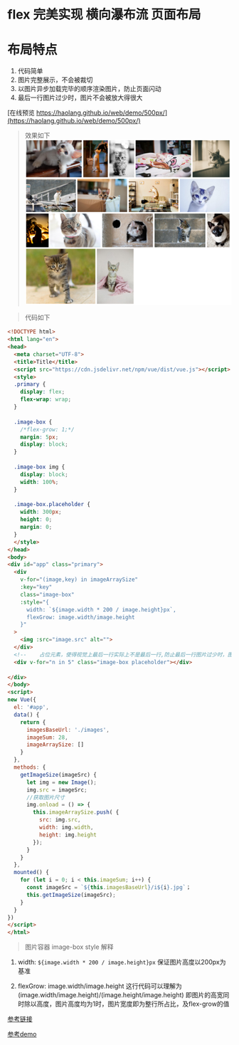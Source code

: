 # flex 完美实现 横向瀑布流 页面布局

# 布局特点
1. 代码简单
2. 图片完整展示，不会被裁切
3. 以图片异步加载完毕的顺序渲染图片，防止页面闪动
4. 最后一行图片过少时，图片不会被放大得很大


[在线预览 https://haolang.github.io/web/demo/500px/](https://haolang.github.io/web/demo/500px/)

> 效果如下
![展示效果](.README_images/a08295db.png)

> 代码如下

```html 
<!DOCTYPE html>
<html lang="en">
<head>
  <meta charset="UTF-8">
  <title>Title</title>
  <script src="https://cdn.jsdelivr.net/npm/vue/dist/vue.js"></script>
  <style>
  .primary {
    display: flex;
    flex-wrap: wrap;
  }

  .image-box {
    /*flex-grow: 1;*/
    margin: 5px;
    display: block;
  }

  .image-box img {
    display: block;
    width: 100%;
  }

  .image-box.placeholder {
    width: 300px;
    height: 0;
    margin: 0;
  }
  </style>
</head>
<body>
<div id="app" class="primary">
  <div
    v-for="(image,key) in imageArraySize"
    :key="key"
    class="image-box"
    :style="{
      width: `${image.width * 200 / image.height}px`,
      flexGrow: image.width/image.height
    }"
  >
    <img :src="image.src" alt="">
  </div>
  <!--    占位元素，使得视觉上最后一行实际上不是最后一行,防止最后一行图片过少时，图片被放大过大-->
  <div v-for="n in 5" class="image-box placeholder"></div>

</div>
</body>
<script>
new Vue({
  el: '#app',
  data() {
    return {
      imagesBaseUrl: './images',
      imageSum: 28,
      imageArraySize: []
    }
  },
  methods: {
    getImageSize(imageSrc) {
      let img = new Image();
      img.src = imageSrc;
      //获取图片尺寸
      img.onload = () => {
        this.imageArraySize.push( {
          src: img.src,
          width: img.width,
          height: img.height
        });
      }
    }
  },
  mounted() {
    for (let i = 0; i < this.imageSum; i++) {
      const imageSrc = `${this.imagesBaseUrl}/i${i}.jpg`；
      this.getImageSize(imageSrc);
    }
  }
})
</script>
</html>

```

      
> 图片容器 image-box style 解释

1. width: `${image.width * 200 / image.height}px` 保证图片高度以200px为基准

2. flexGrow: image.width/image.height 这行代码可以理解为 (image.width/image.height)/(image.height/image.height)
即图片的高宽同时除以高度，图片高度均为1时，图片宽度即为整行所占比，及flex-grow的值



[参考链接](https://github.com/xieranmaya/blog/issues/6)

[参考demo](https://jsbin.com/tisaluy/6/edit?html,css,output)
